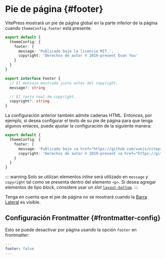 # Pie de página {#footer}

VitePress mostrará un pie de página global en la parte inferior de la página cuando `themeConfig.footer` está presente.

```ts
export default {
  themeConfig: {
    footer: {
      message: 'Publicado bajo la licencia MIT.',
      copyright: 'Derechos de autor © 2019-present Evan You'
    }
  }
}
```

```ts
export interface Footer {
  // El mensaje mostrado justo antes del copyright.
  message?: string

  // El texto real de copyright.
  copyright?: string
}
```

La configuración anterior también admite cadenas HTML. Entonces, por ejemplo, si desea configurar el texto de su pie de página para que tenga algunos enlaces, puede ajustar la configuración de la siguiente manera:

```ts
export default {
  themeConfig: {
    footer: {
      message: 'Publicado bajo <a href="https://github.com/vuejs/vitepress/blob/main/LICENSE">Licencia MIT</a>.',
      copyright: 'Derechos de autor © 2019-present <a href="https://github.com/yyx990803">Evan You</a>'
    }
  }
}
```

::: warning
Solo se utilizan elementos _inline_ será utilizado en `message` y `copyright` tal como se presenta dentro del elemento  `<p>`. Si desea agregar elementos de tipo _block_, considere usar un _slot_ [`layout-bottom`](../guide/extending-default-theme#layout-slots).
:::

Tenga en cuenta que el pie de página no se mostrará cuando la [Barra Lateral](./default-theme-sidebar) es visible.

## Configuración Frontmatter {#frontmatter-config}

Esto se puede desactivar por página usando la opción `footer` en frontmatter:

```yaml
---
footer: false
---
```
